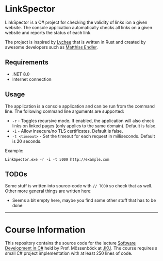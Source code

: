 # LinkSpector
LinkSpector is a C# project for checking the validity of links ion a given website. The console application automatically checks all links on a given website and reports the status of each link.

The project is inspired by [Lychee](https://lycheeorg.github.io/lychee/) that is written in Rust and created by awesome developers such as [Matthias Endler](https://github.com/mre).

## Requirements
* .NET 8.0
* Internet connection

## Usage
The application is a console application and can be run from the command line. The following command line arguments are supported:
* `-r` - Toggles recursive mode. If enabled, the application will also check links on linked pages (only applies to the same domain). Default is false.
* `-i` - Allow insecure/no TLS certificates. Default is false.
* `-t <timeout>` - Set the timeout for each request in milliseconds. Default is 20 seconds.

Example:
```
LinkSpector.exe -r -i -t 5000 http://example.com
```

## TODOs
Some stuff is written into source-code with `// TODO` so check that as well. Other more general things are written here:
* Seems a bit empty here, maybe you find some other stuff that has to be done
 
---

# Course Information
This repository contains the source code for the lecture [Software Development in C#](https://ssw.jku.at/Teaching/Lectures/CSharp/) held by Prof. Mössenböck at [JKU](https://jku.at). The course requires a small C# project implementation with at least 250 lines of code.
